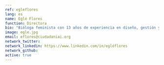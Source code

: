 ```yaml
---
ref: egleflores
lang: es
name: Eglé Flores
function: Directora
bio: "Bióloga feminista con 13 años de experiencia en diseño, gestión y evaluación de procesos de incidencia e impacto colectivo. Escribe, cultiva plantas y cuestiona sus colonialismos."
image: egle.jpg
email: eflores@ciudadaniai.org
network_twitter: 
network_linkedin: https://www.linkedin.com/in/egléflores
network_github:
active: true
---
```

